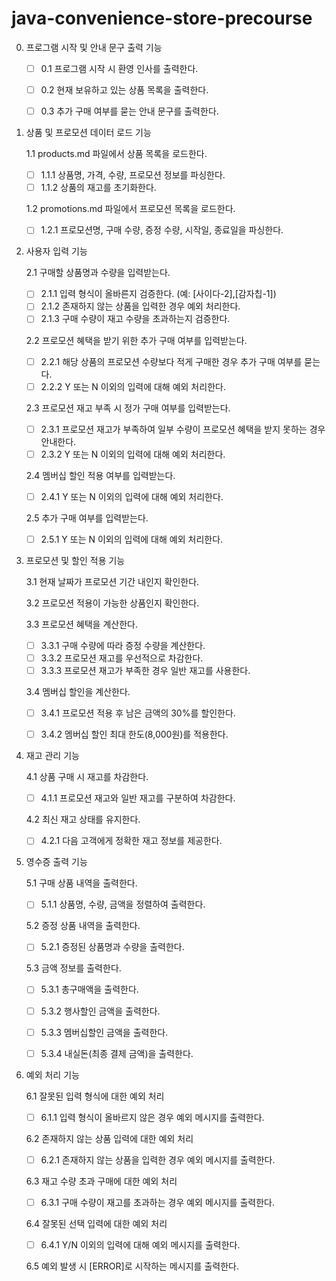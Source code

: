 # java-convenience-store-precourse

0. 프로그램 시작 및 안내 문구 출력 기능
    - [ ] 0.1 프로그램 시작 시 환영 인사를 출력한다.
    - [ ] 0.2 현재 보유하고 있는 상품 목록을 출력한다.
    - [ ] 0.3 추가 구매 여부를 묻는 안내 문구를 출력한다.


1. 상품 및 프로모션 데이터 로드 기능

   1.1 products.md 파일에서 상품 목록을 로드한다.
    - [ ]  1.1.1 상품명, 가격, 수량, 프로모션 정보를 파싱한다.
    - [ ] 1.1.2 상품의 재고를 초기화한다.

   1.2 promotions.md 파일에서 프로모션 목록을 로드한다.
    - [ ] 1.2.1 프로모션명, 구매 수량, 증정 수량, 시작일, 종료일을 파싱한다.


2. 사용자 입력 기능

   2.1 구매할 상품명과 수량을 입력받는다.
    - [ ] 2.1.1 입력 형식이 올바른지 검증한다. (예: [사이다-2],[감자칩-1])
    - [ ] 2.1.2 존재하지 않는 상품을 입력한 경우 예외 처리한다.
    - [ ] 2.1.3 구매 수량이 재고 수량을 초과하는지 검증한다.

   2.2 프로모션 혜택을 받기 위한 추가 구매 여부를 입력받는다.
    - [ ] 2.2.1 해당 상품의 프로모션 수량보다 적게 구매한 경우 추가 구매 여부를 묻는다.
    - [ ] 2.2.2 Y 또는 N 이외의 입력에 대해 예외 처리한다.

   2.3 프로모션 재고 부족 시 정가 구매 여부를 입력받는다.
    - [ ] 2.3.1 프로모션 재고가 부족하여 일부 수량이 프로모션 혜택을 받지 못하는 경우 안내한다.
    - [ ] 2.3.2 Y 또는 N 이외의 입력에 대해 예외 처리한다.

   2.4 멤버십 할인 적용 여부를 입력받는다.
    - [ ] 2.4.1 Y 또는 N 이외의 입력에 대해 예외 처리한다.

   2.5 추가 구매 여부를 입력받는다.
    - [ ] 2.5.1 Y 또는 N 이외의 입력에 대해 예외 처리한다.


3. 프로모션 및 할인 적용 기능

   3.1 현재 날짜가 프로모션 기간 내인지 확인한다.

   3.2 프로모션 적용이 가능한 상품인지 확인한다.

   3.3 프로모션 혜택을 계산한다.
    - [ ] 3.3.1 구매 수량에 따라 증정 수량을 계산한다.
    - [ ] 3.3.2 프로모션 재고를 우선적으로 차감한다.
    - [ ] 3.3.3 프로모션 재고가 부족한 경우 일반 재고를 사용한다.

   3.4 멤버십 할인을 계산한다.
    - [ ] 3.4.1 프로모션 적용 후 남은 금액의 30%를 할인한다.
    - [ ] 3.4.2 멤버십 할인 최대 한도(8,000원)를 적용한다.


4. 재고 관리 기능

   4.1 상품 구매 시 재고를 차감한다.
    - [ ] 4.1.1 프로모션 재고와 일반 재고를 구분하여 차감한다.

   4.2 최신 재고 상태를 유지한다.
    - [ ] 4.2.1 다음 고객에게 정확한 재고 정보를 제공한다.


5. 영수증 출력 기능

   5.1 구매 상품 내역을 출력한다.
    - [ ] 5.1.1 상품명, 수량, 금액을 정렬하여 출력한다.

   5.2 증정 상품 내역을 출력한다.
    - [ ] 5.2.1 증정된 상품명과 수량을 출력한다.

   5.3 금액 정보를 출력한다.
    - [ ] 5.3.1 총구매액을 출력한다.
    - [ ] 5.3.2 행사할인 금액을 출력한다.
    - [ ] 5.3.3 멤버십할인 금액을 출력한다.
    - [ ] 5.3.4 내실돈(최종 결제 금액)을 출력한다.


6. 예외 처리 기능

   6.1 잘못된 입력 형식에 대한 예외 처리

    - [ ] 6.1.1 입력 형식이 올바르지 않은 경우 예외 메시지를 출력한다.

   6.2 존재하지 않는 상품 입력에 대한 예외 처리
    - [ ] 6.2.1 존재하지 않는 상품을 입력한 경우 예외 메시지를 출력한다.

   6.3 재고 수량 초과 구매에 대한 예외 처리
    - [ ] 6.3.1 구매 수량이 재고를 초과하는 경우 예외 메시지를 출력한다.

   6.4 잘못된 선택 입력에 대한 예외 처리
    - [ ] 6.4.1 Y/N 이외의 입력에 대해 예외 메시지를 출력한다.

   6.5 예외 발생 시 [ERROR]로 시작하는 메시지를 출력한다.
